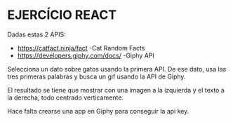 # EJERCÍCIO REACT

Dadas estas 2 APIS:

- https://catfact.ninja/fact -Cat Random Facts
- https://developers.giphy.com/docs/ -Giphy API

Selecciona un dato sobre gatos usando la primera API.
De ese dato, usa las tres primeras palabras
y busca un gif usando la API de Giphy.

El resultado se tiene que mostrar con una imagen a la izquierda y el texto
a la derecha, todo centrado verticamente.

Hace falta crearse una app en Giphy para conseguir la api key.





